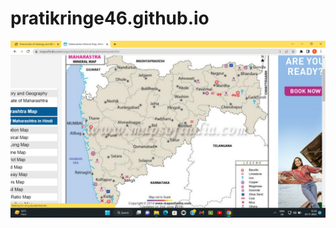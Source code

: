 # pratikringe46.github.io

![jddf](https://github.com/pratikringe46/pratikringe46.github.io/raw/main/xyz.png)
